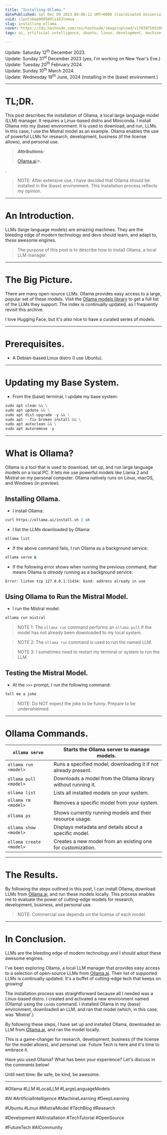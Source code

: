 ```yaml
---
title: "Installing Ollama."
datePublished: Sat Dec 09 2023 09:00:12 GMT+0000 (Coordinated Universal Time)
cuid: clpxts6wp000509la163lemua
slug: installing-ollama
cover: https://cdn.hashnode.com/res/hashnode/image/upload/v1703975053907/4415f003-b120-40f4-becd-28cb06b1fb6a.png
tags: ai, artificial-intelligence, ubuntu, linux, development, machine-learning, research, deep-learning, llm, large-language-models, tech-blog, ollama, local-llm, mistral-model, ai-installation

---
```


Update: Saturday 12<sup>th</sup> December 2023.  
Update: Sunday 31<sup>st</sup> December 2023 (yes, I'm working on New Year's Eve.)  
Update: Tuesday 20<sup>th</sup> February 2024.  
Update: Sunday 10<sup>th</sup> March 2024.  
Update: Wednesday 19<sup>th</sup> June, 2024 (installing in the (base) environment.)

---

# TL;DR.

This post describes the installation of Ollama, a local large language model (LLM) manager. It requires a Linux-based distro and Miniconda. I install Ollama into my (base) environment. It is used to download, and run, LLMs. In this case, I use the Mistral model as an example. Ollama enables the use of powerful LLMs for research, development, business (if the license allows), and personal use.

> ***Attributions:***
> 
> [Ollama.ai](https://ollama.ai/)↗.

.

> NOTE: After extensive use, I have decided that Ollama should be installed in the (base) environment. This installation process reflects my opinion.

---

# An Introduction.

LLMs (large language models) are amazing machines. They are the bleeding edge of modern technology and devs should learn, and adapt to, these awesome engines.

> The purpose of this post is to describe how to install Ollama, a local LLM manager.

---

# The Big Picture.

There are many open-source LLMs. Ollama provides easy access to a large, popular set of these models. Visit the [Ollama models library](https://ollama.ai/library) to get a full list of the LLMs they support. The index is continually updated, so I frequently revisit this archive.

I love Hugging Face, but it's *also* nice to have a curated series of models.

---

# Prerequisites.

* A Debian-based Linux distro (I use Ubuntu).
    

---

# Updating my Base System.

* From the (base) terminal, I update my base system:
    

```python
sudo apt clean && \
sudo apt update && \
sudo apt dist-upgrade -y && \
sudo apt --fix-broken install && \
sudo apt autoclean && \
sudo apt autoremove -y
```

---

# What is Ollama?

Ollama is a tool that is used to download, set up, and run large language models on a local PC. It lets me use powerful models like Llama 2 and Mistral on my personal computer. Ollama natively runs on Linux, macOS, and Windows (in preview).

## Installing Ollama.

* I install Ollama:
    

```bash
curl https://ollama.ai/install.sh | sh
```

* I list the LLMs downloaded by Ollama:
    

```bash
ollama list
```

* If the above command fails, I run Ollama as a background service:
    

```bash
ollama serve &
```

* If the following error shows when running the previous command, that means Ollama is *already* running as a background service:
    

```bash
Error: listen tcp 127.0.0.1:11434: bind: address already in use
```

## Using Ollama to Run the Mistral Model.

* I run the Mistral model:
    

```python
ollama run mistral
```

> NOTE 1: The `ollama run` command performs an `ollama pull` if the model has not already been downloaded to my local system.

> NOTE 2: The `ollama run` command is used to run the named LLM.

> NOTE 3: I sometimes need to restart my terminal or system to run the LLM.

## Testing the Mistral Model.

* At the `>>>` prompt, I run the following command:
    

```python
tell me a joke
```

> NOTE: Do NOT expect the joke to be funny. Prepare to be underwhelmed.

---

# Ollama Commands.

| `ollama serve` | Starts the Ollama server to manage models. |
| --- | --- |
| `ollama run <model>` | Runs a specified model, downloading it if not already present. |
| `ollama pull <model>` | Downloads a model from the Ollama library without running it. |
| `ollama list` | Lists all installed models on your system. |
| `ollama rm <model>` | Removes a specific model from your system. |
| `ollama ps` | Shows currently running models and their resource usage. |
| `ollama show <model>` | Displays metadata and details about a specific model. |
| `ollama create <model>` | Creates a new model from an existing one for customization. |

---

# The Results.

By following the steps outlined in this post, I can install Ollama, download LLMs from [Ollama.ai](https://ollama.ai/), and run these models locally. This process enables me to evaluate the power of cutting-edge models for research, development, business, and personal use.

> NOTE: Commercial use depends on the license of each model.

---

# In Conclusion.

LLMs are the bleeding edge of modern technology and I should adopt these awesome engines.

I've been exploring Ollama, a local LLM manager that provides easy access to a selection of open-source LLMs from [Ollama.ai](https://ollama.ai). Their list of supported LLMs is continually updated. It's a buffet of cutting-edge tech that keeps on growing!

The installation process was straightforward because all I needed was a Linux-based distro. I created and activated a new environment named (Ollama) using the `conda` command. I installed Ollama in my (base) environment, downloaded an LLM, and ran that model (which, in this case, was 'Mistral'.)

By following these steps, I have set up and installed Ollama, downloaded an LLM from [Ollama.ai](http://Ollama.ai), and ran the model locally.

This is a game-changer for research, development, business (if the license for the model allows), and personal use. Future Tech is here and it's time to embrace it.

Have you used Ollama? What has been your experience? Let's discuss in the comments below!

Until next time: Be safe, be kind, be awesome.

---

#Ollama #LLM #LocalLLM #LargeLanguageModels

#AI #ArtificialIntelligence #MachineLearning #DeepLearning

#Ubuntu #Linux #MistralModel #TechBlog #Research

#Development #AIInstallation #TechTutorial #OpenSource

#FutureTech #AICommunity
